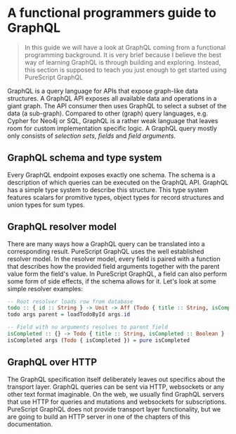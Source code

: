 # A functional programmers guide to GraphQL

> In this guide we will have a look at GraphQL coming from a functional programming background.
> It is very brief because I believe the best way of learning GraphQL is through building and exploring.
> Instead, this section is supposed to teach you just enough to get started using PureScript GraphQL

GraphQL is a query language for APIs that expose graph-like data structures.
A GraphQL API exposes all available data and operations in a giant graph.
The API consumer then uses GraphQL to select a subset of the data (a sub-graph).
Compared to other (graph) query languages, e.g. Cypher for Neo4j or SQL, GraphQL is a rather weak language that leaves room for custom implementation specific logic.
A GraphQL query mostly only consists of _selection sets_, _fields_ and _field arguments_.

## GraphQL schema and type system

Every GraphQL endpoint exposes exactly one schema.
The schema is a description of which queries can be executed on the GraphQL API.
GraphQL has a simple type system to describe this structure.
This type system features scalars for promitive types, object types for record structures and union types for sum types.

## GraphQL resolver model

There are many ways how a GraphQL query can be translated into a corresponding result.
PureScript GraphQL uses the well established resolver model.
In the resolver model, every field is paired with a function that describes how the provided field arguments together with the parent value form the field's value.
In PureScript GraphQL, a field can also perform some form of side effects, if the schema allows for it.
Let's look at some simple resolver examples:

```purescript
-- Root resolver loads row from database
todo :: { id :: String } -> Unit -> Aff (Todo { title :: String, isCompleted :: Boolean })
todo args parent = loadTodoById args.id

-- Field with no arguments resolves to parent field
isCompleted :: {} -> Todo { title :: String, isCompleted :: Boolean } -> Aff String
isCompleted args (Todo { isCompleted }) = pure isCompleted
```

## GraphQL over HTTP

The GraphQL specification itself deliberately leaves out specifics about the transport layer.
GraphQL queries can be sent via HTTP, websockets or any other text format imaginable.
On the web, we usually find GraphQL servers that use HTTP for queries and mutations and websockets for subscriptions.
PureScript GraphQL does not provide transport layer functionality, but we are going to build an HTTP server in one of the chapters of this documentation.
